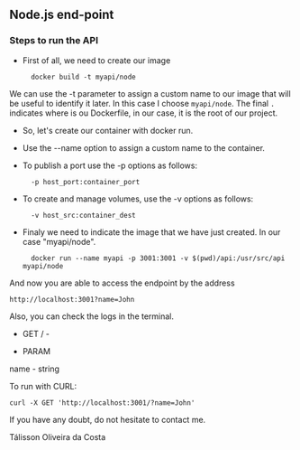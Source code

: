 
## Node.js end-point

### Steps to run the API

  

* First of all, we need to create our image

		docker build -t myapi/node 

We can use the -t parameter to assign a custom name to our image that will be useful to identify it later. In this case I choose `myapi/node`. The final `.` indicates where is ou Dockerfile, in our case, it is the root of our project.

 
* So, let's create our container with docker run.

- Use the --name option to assign a custom name to the container.

- To publish a port use the -p options as follows:

		-p host_port:container_port

- To create and manage volumes, use the -v options as follows:

		-v host_src:container_dest

- Finaly we need to indicate the image that we have just created. In our case "myapi/node".


		docker run --name myapi -p 3001:3001 -v $(pwd)/api:/usr/src/api myapi/node

  

And now you are able to access the endpoint by the address 

	http://localhost:3001?name=John

Also, you can check the logs in the terminal.


+ GET / -

+ PARAM

name - string

To run with CURL:

`curl -X GET 'http://localhost:3001/?name=John' `

  
  
  

If you have any doubt, do not hesitate to contact me.

  

Tálisson Oliveira da Costa